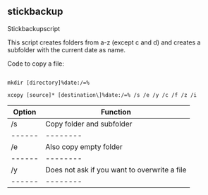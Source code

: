 ## stickbackup
 Stickbackupscript


 This script creates folders from a-z (except c and d) and creates
 a subfolder with the current date as name.

 Code to copy a file:

 ```batchfile

 mkdir [directory]%date:/=%

 xcopy [source]* [destination\]%date:/=% /s /e /y /c /f /z /i
 ```



|Option|Function|
|------|--------|
|/s|Copy folder and subfolder|
|------|--------|
|/e|Also copy empty folder|
|------|--------|
|/y|Does not ask if you want to overwrite a file|
|------|--------|
